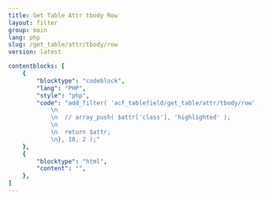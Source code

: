 ```yaml
---
title: Get Table Attr tbody Row
layout: filter
group: main
lang: php
slug: /get_table/attr/tbody/row
version: latest

contentblocks: [
	{
		"blocktype": "codeblock",
		"lang": "PHP",
		"style": "php",
		"code": "add_filter( 'acf_tablefield/get_table/attr/tbody/row', function( $attr, $data ) {
			\n
			\n	// array_push( $attr['class'], 'highlighted' );
			\n
			\n	return $attr;
			\n}, 10, 2 );"
	},
	{
		"blocktype": "html",
		"content": "",
	},
]
---
```

